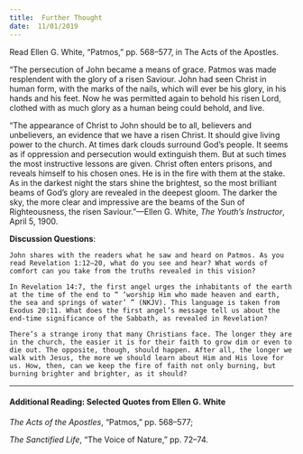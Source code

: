 ```yaml
---
title:  Further Thought
date:  11/01/2019
---
```


Read Ellen G. White, “Patmos,” pp. 568–577, in The Acts of the Apostles.

“The persecution of John became a means of grace. Patmos was made resplendent with the glory of a risen Saviour. John had seen Christ in human form, with the marks of the nails, which will ever be his glory, in his hands and his feet. Now he was permitted again to behold his risen Lord, clothed with as much glory as a human being could behold, and live.

“The appearance of Christ to John should be to all, believers and unbelievers, an evidence that we have a risen Christ. It should give living power to the church. At times dark clouds surround God’s people. It seems as if oppression and persecution would extinguish them. But at such times the most instructive lessons are given. Christ often enters prisons, and reveals himself to his chosen ones. He is in the fire with them at the stake. As in the darkest night the stars shine the brightest, so the most brilliant beams of God’s glory are revealed in the deepest gloom. The darker the sky, the more clear and impressive are the beams of the Sun of Righteousness, the risen Saviour.”—Ellen G. White, *The Youth’s Instructor*, April 5, 1900.

**Discussion Questions**:

`John shares with the readers what he saw and heard on Patmos. As you read Revelation 1:12–20, what do you see and hear? What words of comfort can you take from the truths revealed in this vision?`

`In Revelation 14:7, the first angel urges the inhabitants of the earth at the time of the end to “ ‘worship Him who made heaven and earth, the sea and springs of water’ ” (NKJV). This language is taken from Exodus 20:11. What does the first angel’s message tell us about the end-time significance of the Sabbath, as revealed in Revelation?`

`There’s a strange irony that many Christians face. The longer they are in the church, the easier it is for their faith to grow dim or even to die out. The opposite, though, should happen. After all, the longer we walk with Jesus, the more we should learn about Him and His love for us. How, then, can we keep the fire of faith not only burning, but burning brighter and brighter, as it should?`

---

#### Additional Reading: Selected Quotes from Ellen G. White

_The Acts of the Apostles_, “Patmos,” pp. 568–577;

_The Sanctified Life_, “The Voice of Nature,” pp. 72–74.
